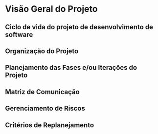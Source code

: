 # Visão Geral do Projeto

## Ciclo de vida do projeto de desenvolvimento de software

## Organização do Projeto

## Planejamento das Fases e/ou Iterações do Projeto

## Matriz de Comunicação

## Gerenciamento de Riscos

## Critérios de Replanejamento
